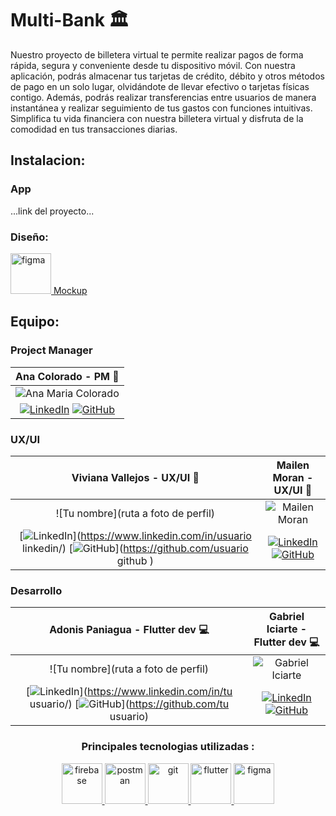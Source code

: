 # Multi-Bank :classical_building:


Nuestro proyecto de billetera virtual te permite realizar pagos de forma rápida, segura y conveniente desde tu dispositivo móvil. Con nuestra aplicación, podrás almacenar tus tarjetas de crédito, débito y otros métodos de pago en un solo lugar, olvidándote de llevar efectivo o tarjetas físicas contigo. Además, podrás realizar transferencias entre usuarios de manera instantánea y realizar seguimiento de tus gastos con funciones intuitivas. Simplifica tu vida financiera con nuestra billetera virtual y disfruta de la comodidad en tus transacciones diarias.

## Instalacion:
### App

...link del proyecto...

### Diseño:

 <a href="https://www.figma.com/file/oB7ngcThS1mvfNxasSbVeL/Dise%C3%B1o-UI?type=design&node-id=35%3A258&mode=design&t=yhEGjRCwmwqg3INk-1"  target="_blank" > <img src="https://www.vectorlogo.zone/logos/figma/figma-icon.svg" alt="figma" width="65" height="65"/> Mockup
 </a>

## Equipo:

### Project Manager 
| Ana Colorado - PM :briefcase: |
|:-----------------------------:|
| ![Ana Maria Colorado](https://media.licdn.com/dms/image/D4E03AQFnMCqvy99zMw/profile-displayphoto-shrink_?s=200/0/1691626769745?e=1700092800&v=beta&t=hnx2Iw3OIMLp5Z6cMOexrTBtDP-rjffGJwQd8IUwCow) | 
| [![LinkedIn](https://img.shields.io/badge/-LinkedIn-blue?style=flat-square&logo=Linkedin&logoColor=white)](https://www.linkedin.com/in/ana-cbedoya/)   [![GitHub](https://img.shields.io/badge/-GitHub-black?style=flat-square&logo=GitHub)](https://github.com/AnaColorado) |

### UX/UI
| Viviana Vallejos - UX/UI :art: | Mailen Moran - UX/UI :art: |
|:--------------------------------:|:----------------------------------------:|
| ![Tu nombre](ruta a foto de perfil) | ![Mailen Moran](https://ca.slack-edge.com/T02KS88FB0E-U044QEQ33GS-d44b89ec1c5e-512) |
| [![LinkedIn](https://img.shields.io/badge/-LinkedIn-blue?style=flat-square&logo=Linkedin&logoColor=white)](https://www.linkedin.com/in/usuario linkedin/) [![GitHub](https://img.shields.io/badge/-GitHub-black?style=flat-square&logo=GitHub)](https://github.com/usuario github ) |  [![LinkedIn](https://img.shields.io/badge/-LinkedIn-blue?style=flat-square&logo=Linkedin&logoColor=white)](https://www.linkedin.com/in/mailen-moran/) [![GitHub](https://img.shields.io/badge/-GitHub-black?style=flat-square&logo=GitHub)](https://github.com/KityMai ) 


### Desarrollo

 Adonis Paniagua - Flutter dev :computer: | Gabriel Iciarte - Flutter dev :computer: |
:----------------------------------------:|:----------------------------------------:|
| ![Tu nombre](ruta a foto de perfil) | ![Gabriel Iciarte](https://avatars.githubusercontent.com/u/89669517?s=200&u=2617b95f5cc81b1b675b2e634261762017d39073&v=4) |
 [![LinkedIn](https://img.shields.io/badge/-LinkedIn-blue?style=flat-square&logo=Linkedin&logoColor=white)](https://www.linkedin.com/in/tu usuario/) [![GitHub](https://img.shields.io/badge/-GitHub-black?style=flat-square&logo=GitHub)](https://github.com/tu usuario) | [![LinkedIn](https://img.shields.io/badge/-LinkedIn-blue?style=flat-square&logo=Linkedin&logoColor=white)](https://www.linkedin.com/in/ciarte/) [![GitHub](https://img.shields.io/badge/-GitHub-black?style=flat-square&logo=GitHub)](https://github.com/ciarte) |

<p align="center"> 
 
<div align="center">
  <h3 style="font-weight: bold;">Principales tecnologias utilizadas :</h3>
</div>
 
</p>
 <p align="center"> 
 <a href="https://firebase.google.com/" target="_blank"> <img src="https://www.vectorlogo.zone/logos/firebase/firebase-icon.svg" alt="firebase" width="65" height="65"/>   </a>
 <a href="https://postman.com" target="_blank"> <img src="https://www.vectorlogo.zone/logos/getpostman/getpostman-icon.svg" alt="postman" width="65" height="65"/>   </a>
 <a href="https://git-scm.com/" target="_blank"> <img src="https://www.vectorlogo.zone/logos/git-scm/git-scm-icon.svg" alt="git" width="65" height="65"/>   </a>
 <a href="https://https://flutter.dev/" target="_blank"> <img src="https://www.vectorlogo.zone/logos/flutterio/flutterio-icon.svg" alt="flutter" width="65" height="65"/>   </a>
 <a href="https://https://figma.com/" target="_blank"> <img src="https://www.vectorlogo.zone/logos/figma/figma-icon.svg" alt="figma" width="65" height="65"/>  </a>
</p>

